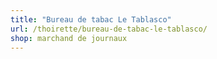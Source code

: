 ```yaml
---
title: "Bureau de tabac Le Tablasco"
url: /thoirette/bureau-de-tabac-le-tablasco/
shop: marchand de journaux
---
```

